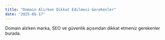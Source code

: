 ```yaml
---
title: "Domain Alırken Dikkat Edilmesi Gerekenler"
date: "2025-05-17"
---
```


Domain alırken marka, SEO ve güvenlik açısından dikkat etmeniz gerekenler burada.
